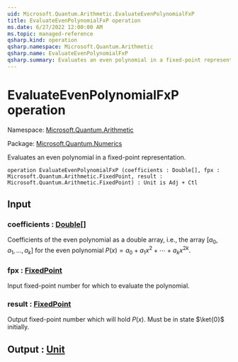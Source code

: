 ```yaml
---
uid: Microsoft.Quantum.Arithmetic.EvaluateEvenPolynomialFxP
title: EvaluateEvenPolynomialFxP operation
ms.date: 6/27/2022 12:00:00 AM
ms.topic: managed-reference
qsharp.kind: operation
qsharp.namespace: Microsoft.Quantum.Arithmetic
qsharp.name: EvaluateEvenPolynomialFxP
qsharp.summary: Evaluates an even polynomial in a fixed-point representation.
---
```


# EvaluateEvenPolynomialFxP operation

Namespace: [Microsoft.Quantum.Arithmetic](xref:Microsoft.Quantum.Arithmetic)

Package: [Microsoft.Quantum.Numerics](https://nuget.org/packages/Microsoft.Quantum.Numerics)


Evaluates an even polynomial in a fixed-point representation.

```qsharp
operation EvaluateEvenPolynomialFxP (coefficients : Double[], fpx : Microsoft.Quantum.Arithmetic.FixedPoint, result : Microsoft.Quantum.Arithmetic.FixedPoint) : Unit is Adj + Ctl
```


## Input

### coefficients : [Double](xref:microsoft.quantum.qsharp.valueliterals#double-literals)[]

Coefficients of the even polynomial as a double array, i.e., the array$[a_0, a_1, ..., a_k]$ for the even polynomial$P(x) = a_0 + a_1 x^2 + \cdots + a_k x^{2k}$.


### fpx : [FixedPoint](xref:Microsoft.Quantum.Arithmetic.FixedPoint)

Input fixed-point number for which to evaluate the polynomial.


### result : [FixedPoint](xref:Microsoft.Quantum.Arithmetic.FixedPoint)

Output fixed-point number which will hold $P(x)$. Must be in state$\ket{0}$ initially.



## Output : [Unit](xref:microsoft.quantum.qsharp.valueliterals#unit-literal)

